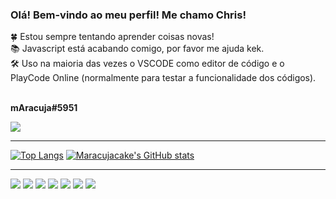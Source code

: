 ### Olá! Bem-vindo ao meu perfil! Me chamo Chris!
🍀 Estou sempre tentando aprender coisas novas! <br>
📚 Javascript está acabando comigo, por favor me ajuda kek. <br>
🛠️ Uso na maioria das vezes o VSCODE como editor de código e o PlayCode Online (normalmente para testar a funcionalidade dos códigos).<br>
<br>
<p><strong>mAracuja#5951</strong></p>
<img src="https://img.shields.io/badge/Discord-7289DA?style=for-the-badge&logo=discord&logoColor=white">
<hr></hr>

[![Top Langs](https://github-readme-stats.vercel.app/api/top-langs/?username=Maracujacake&show_icons=true&theme=dark&langs_count=8)](https://github.com/Maracujacake/github-readme-stats)
[![Maracujacake's GitHub stats](https://github-readme-stats.vercel.app/api?username=Maracujacake&show_icons=true&theme=dark
)](https://github.com/Maracujacake/github-readme-stats)

<hr></hr>


<img src="https://img.shields.io/badge/HTML5-E34F26?style=for-the-badge&logo=html5&logoColor=white"/>   <img src="https://img.shields.io/badge/CSS3-1572B6?style=for-the-badge&logo=css3&logoColor=white"/>   <img src="https://img.shields.io/badge/JavaScript-F7DF1E?style=for-the-badge&logo=javascript&logoColor=black"/> <img src ="https://img.shields.io/badge/jQuery-0769AD?style=for-the-badge&logo=jquery&logoColor=white" />  <img src="https://img.shields.io/badge/Bootstrap-563D7C?style=for-the-badge&logo=bootstrap&logoColor=white"/> <img src="https://img.shields.io/badge/-materialize--css-ff69b4?style=for-the-badge&logo=materialize--css&logoColor=white"/> <img src="https://img.shields.io/badge/Sass-CC6699?style=for-the-badge&logo=sass&logoColor=white" />
